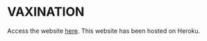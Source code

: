 # VAXINATION

Access the website [here](https://abhilashkulkarni.herokuapp.com/). This website has been hosted on Heroku.
